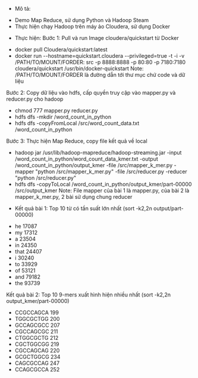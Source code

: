 * Mô tả:
- Demo Map Reduce, sử dụng Python và Hadoop Steam
- Thực hiện chạy Hadoop trên máy ảo Cloudera, sử dụng Docker

* Thực hiện:
Bước 1: Pull và run Image cloudera/quickstart từ Docker
- docker pull Cloudera/quickstart:latest 
- docker run --hostname=quickstart.cloudera --privileged=true -t -i -v /PATH/TO/MOUNT/FORDER: src -p 8888:8888 -p 80:80 -p 7180:7180 cloudera/quickstart /usr/bin/docker-quickstart
  Note: /PATH/TO/MOUNT/FORDER là đường dẫn tới thư mục chứ code và dữ liệu

Bước 2: Copy dữ liệu vào hdfs, cấp quyền truy cập vào mapper.py và reducer.py cho hadoop
- chmod 777 mapper.py reducer.py
- hdfs dfs -mkdir /word_count_in_python
- hdfs dfs -copyFromLocal /src/word_count_data.txt /word_count_in_python

Bước 3: Thực hiện Map Reduce, copy file kết quả về local
- hadoop jar /usr/lib/hadoop-mapreduce/hadoop-streaming.jar -input /word_count_in_python/word_count_data_kmer.txt -output /word_count_in_python/output_kmer -file /src/mapper_k_mer.py -mapper "python /src/mapper_k_mer.py" -file /src/reducer.py -reducer "python /src/reducer.py"
- hdfs dfs -copyToLocal /word_count_in_python/output_kmer/part-00000 /src/output_kmer
  Note: File mapper của bài 1 là mapper.py, của bài 2 là mapper_k_mer.py, 2 bài sử dụng chung reducer

* Kết quả bài 1: Top 10 từ có tần suất lớn nhất (sort -k2,2n output/part-00000)

- he      17087
- my      17312
- a       23504
- in      24350
- that    24407
- i       30240
- to      33929
- of      53121
- and     79182
- the     93739

Kết quả bài 2: Top 10 9-mers xuất hình hiện nhiều nhất (sort -k2,2n output_kmer/part-00000) 

- CCGCCAGCA       199
- TGGCGCTGG       200
- GCCAGCGCC       207
- CGCCAGCGC       211
- CTGGCGCTG       212
- CGCTGGCGG       219
- CGCCAGCAG       220
- GCGCTGGCG       234
- CAGCGCCAG       247
- CCAGCGCCA       252